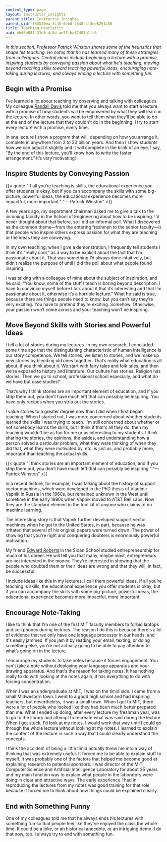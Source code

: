 ```yaml
---
content_type: page
layout: instructor_insights
parent_title: Instructor Insights
parent_uid: f55530ea-3c45-6eb0-4848-4f3ee8291c38
title: Teaching Heuristics
uid: eb66e881-31e8-4c5d-ae78-ba67407a1fc6
---
```


_In this section, Professor Patrick Winston shares some of the heuristics that shape his teaching. He notes that he has learned many of these strategies from colleagues. Central ideas include beginning a lecture with a promise, inspiring students by conveying passion about what he's teaching, moving beyond teaching skills toward teaching powerful ideas, encouraging note-taking during lectures, and always ending a lecture with something fun._

Begin with a Promise
--------------------

I’ve learned a lot about teaching by observing and talking with colleagues. My colleague [Randall Davis](https://www.csail.mit.edu/user/805) told me that you always want to start a lecture with a promise of how students will be empowered by what they will learn in the lecture. In other words, you want to tell them what they’ll be able to do at the end of the lecture that they couldn't do in the beginning. I try to start every lecture with a promise, every time.

In one lecture I show a program that will, depending on how you arrange it, complete in anywhere from 2 to 20 billion years. And then I show students how we can adjust it slightly and it will complete in the blink of an eye. I say, “By the end of this lecture, you'll know how to write the faster arrangement.” It’s very motivating!

Inspire Students by Conveying Passion
-------------------------------------

{{< quote "If all you’re teaching is skills, the educational experience you offer students is okay, but if you can accompany the skills with some big-picture, powerful ideas, the educational experience becomes more impactful, more important." "— Patrick Winston" >}}

A few years ago, my department chairman asked me to give a talk to the incoming faculty in the School of Engineering about how to be inspiring. I'd never thought about that before, so I did an informal poll. What I discovered as the common theme—from the entering freshmen to the senior faculty—is that people who inspire others express passion for what they are teaching or the ideas they are conveying.

In my own teaching, when I give a demonstration, I frequently tell students I think it’s “really cool,” as a way to be explicit about the fact that I’m passionate about it. That was something I’d always done intuitively, but didn’t realize the purpose of until I did the poll about what people found inspiring.

I was talking with a colleague of mine about the subject of inspiration, and he said, “You know, some of the stuff I teach is boring beyond description. I have to convince myself before I talk about it that it’s interesting and that I’m passionate about it, otherwise it’s a horrible lecture.” What he said is true, because there are things people need to know, but you can’t say they’re very exciting. You have to pretend they’re exciting. Somehow. Otherwise, your passion won’t come across and your teaching won’t be inspiring.

Move Beyond Skills with Stories and Powerful Ideas
--------------------------------------------------

I tell a lot of stories during my lectures. In my own research, I concluded some time ago that the distinguishing characteristic of human intelligence is our story competence. We tell stories, we listen to stories, and we make up new stories by blending old ones together. That’s really what education is all about, if you think about it. We start with fairy tales and folk tales, and then we're exposed to history and literature. Our culture has stories. Religion has stories. Then we go to school, professional school especially, and what do we have but case studies?

That’s why I think stories are an important element of education, and if you strip them out, you don't have much left that can possibly be inspiring. You have only recipes when you strip out the stories.

I value stories to a greater degree now than I did when I first began teaching. When I started out, I was more concerned about whether students learned the skills I was trying to teach. I'm still concerned about whether or not somebody learns the skills, but I think if that's all they do, then my teaching wouldn't be as fun for me or as interesting to my students. I think sharing the stories, the opinions, the asides, and understanding how a person solved a particular problem, what they were thinking of when they did that, what they were motivated by, etc. is just as, and probably more, important than teaching the actual skills.

{{< quote "I think stories are an important element of education, and if you strip them out, you don't have much left that can possibly be inspiring." "— Patrick Winston" >}}

In a recent lecture, for example, I was talking about the history of support vector machines, which were developed in the PhD thesis of Vladimir Vapnik in Russia in the 1960s, but remained unknown in the West until sometime in the early 1990s when Vapnik moved to AT&T Bell Labs. Now they are the standard element in the tool kit of anyone who claims to do machine learning.

The interesting story is that Vapnik further developed support vector machines when he got to the United States, in part, because he was irritated that several of his original papers were turned down. The power of showing that you're right and conquering doubters is enormously powerful motivation.

My friend [Edward Roberts](http://mitsloan.mit.edu/faculty/detail.php?in_spseqno=19553) in the Sloan School studied entrepreneurship for much of his career. He will tell you that many, maybe most, entrepreneurs are not interested in the money. They're interested in showing that the people who doubted them or their ideas are wrong and that they will, in fact, be successful.

I include ideas like this in my lectures. I call them powerful ideas. If all you’re teaching is skills, the educational experience you offer students is okay, but if you can accompany the skills with some big-picture, powerful ideas, the educational experience becomes more impactful, more important.

Encourage Note-Taking
---------------------

I like to think that I'm one of the first MIT faculty members to forbid laptops and cell phones during lectures. The reason I do this is because there's a lot of evidence that we only have one language processor in our heads, and it's easily jammed. If you jam it by reading your email, texting, or doing something else, you're not actually going to be able to pay attention to what’s going on in the lecture.

I encourage my students to take notes because it forces engagement. You can't take a note without deploying your language apparatus and your drawing apparatus. And that's the reason for taking notes. It has nothing really to do with looking at the notes again; it has everything to do with forcing concentration.

When I was an undergraduate at MIT, I was on the timid side. I came from a small Midwestern town. I went to a good high school and had inspiring teachers, but nevertheless, it was a small town. When I got to MIT, there were a lot of people who looked like they had been much better prepared than me. What I ended up doing, after every lecture my freshman year, was to go to the library and attempt to recreate what was said during the lecture. When I got stuck, I'd look at my notes. I would work that way until I could go through the whole lecture without looking at my notes. I learned to explain the content of the lecture in such a way that I could clearly understand the concepts.

I think the accident of being a little timid actually threw me into a way of thinking that was extremely useful. It forced me to be able to explain stuff to myself. It was probably one of the factors that helped me become good at explaining research to potential sponsors. I was director of the MIT Computer Science and Artificial Intelligence Laboratory for about 25 years and my main function was to explain what people in the laboratory were doing in clear and attractive ways. The early experience I had in reproducing the lectures from my notes was good training for that role because it forced me to think about how things could be explained clearly.

End with Something Funny
------------------------

One of my colleagues told me that he always ends his lectures with something fun so that people feel like they've enjoyed the class the whole time. It could be a joke, or an historical anecdote, or an intriguing demo. I do that now, too. I always try to end with something fun.